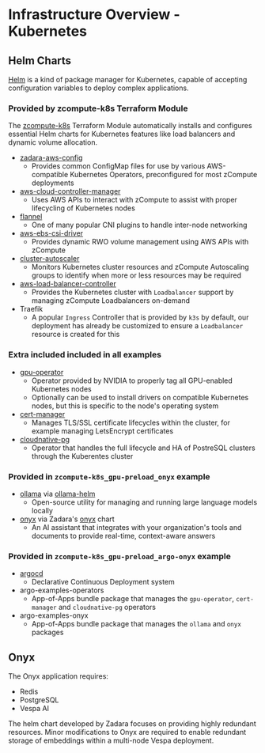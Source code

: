 # Infrastructure Overview - Kubernetes

## Helm Charts

[Helm](https://helm.sh) is a kind of package manager for Kubernetes, capable of accepting configuration variables to deploy complex applications.

### Provided by zcompute-k8s Terraform Module

The [zcompute-k8s](https://registry.terraform.io/modules/zadarastorage/k8s/zcompute/latest) Terraform Module automatically installs and configures essential Helm charts for Kubernetes features like load balancers and dynamic volume allocation.

* [zadara-aws-config](https://github.com/zadarastorage/helm-charts/tree/main/charts/zadara-aws-config)
  * Provides common ConfigMap files for use by various AWS-compatible Kubernetes Operators, preconfigured for most zCompute deployments
* [aws-cloud-controller-manager](https://github.com/kubernetes/cloud-provider-aws)
  * Uses AWS APIs to interact with zCompute to assist with proper lifecycling of Kubernetes nodes
* [flannel](https://github.com/flannel-io/flannel)
  * One of many popular CNI plugins to handle inter-node networking
* [aws-ebs-csi-driver](https://github.com/kubernetes-sigs/aws-ebs-csi-driver)
  * Provides dynamic RWO volume management using AWS APIs with zCompute
* [cluster-autoscaler](https://github.com/kubernetes/autoscaler)
  * Monitors Kubernetes cluster resources and zCompute Autoscaling groups to identify when more or less resources may be required
* [aws-load-balancer-controller](https://github.com/kubernetes-sigs/aws-load-balancer-controller)
  * Provides the Kubernetes cluster with `Loadbalancer` support by managing zCompute Loadbalancers on-demand
* Traefik
  * A popular `Ingress` Controller that is provided by `k3s` by default, our deployment has already be customized to ensure a `Loadbalancer` resource is created for this

### Extra included included in all examples

* [gpu-operator](https://github.com/NVIDIA/gpu-operator)
  * Operator provided by NVIDIA to properly tag all GPU-enabled Kubernetes nodes
  * Optionally can be used to install drivers on compatible Kubernetes nodes, but this is specific to the node's operating system
* [cert-manager](https://github.com/cert-manager/cert-manager)
  * Manages TLS/SSL certificate lifecycles within the cluster, for example managing LetsEncrypt certificates
* [cloudnative-pg](https://github.com/cloudnative-pg/cloudnative-pg)
  * Operator that handles the full lifecycle and HA of PostreSQL clusters through the Kuberentes cluster

### Provided in `zcompute-k8s_gpu-preload_onyx` example

* [ollama](https://github.com/ollama/ollama) via [ollama-helm](https://github.com/otwld/ollama-helm)
  * Open-source utility for managing and running large language models locally
* [onyx](https://onyx.app) via Zadara's [onyx](https://github.com/zadarastorage/helm-charts/tree/main/charts/onyx) chart
  * An AI assistant that integrates with your organization's tools and documents to provide real-time, context-aware answers

### Provided in `zcompute-k8s_gpu-preload_argo-onyx` example

* [argocd](https://github.com/argoproj/argo-cd)
  * Declarative Continuous Deployment system
* argo-examples-operators
  * App-of-Apps bundle package that manages the `gpu-operator`, `cert-manager` and `cloudnative-pg` operators
* argo-examples-onyx
  * App-of-Apps bundle package that manages the `ollama` and `onyx` packages

## Onyx

The Onyx application requires:
* Redis
* PostgreSQL
* Vespa AI

The helm chart developed by Zadara focuses on providing highly redundant resources. Minor modifications to Onyx are required to enable redundant storage of embeddings within a multi-node Vespa deployment.
